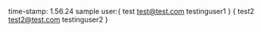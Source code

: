 time-stamp: 1.56.24
sample user:{
    test
    test@test.com
    testinguser1
}
{
    test2
    test2@test.com
    testinguser2
}